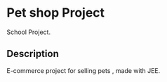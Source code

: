 # Pet shop Project

School Project.

## Description

E-commerce project for selling pets , made with JEE.